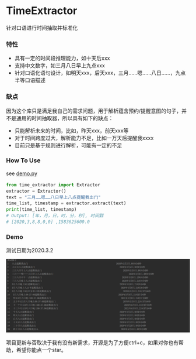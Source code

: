 # TimeExtractor
针对口语进行时间抽取并标准化

### 特性

- 具有一定的时间段推理能力，如十天后xxx
- 支持中文数字，如三月八日早上九点xxx
- 针对口语化语句设计，如明天xxx，后天xxx，三月……嗯……八日……，九点半等口语描述

### 缺点

因为这个库只是满足我自己的需求问题，用于解析蕴含预约/提醒意图的句子，并不是通用的时间抽取器，所以具有如下的缺点：

- 只能解析未来的时间，比如，昨天xxx，前天xxx等
- 对于时间跨度过大，解析能力不足，比如一万天后提醒我xxxx
- 目前只是基于规则进行解析，可能有一定的不足

### How To Use

see [demo.py](demo.py)

```python
from time_extractor import Extractor
extractor = Extractor()
text = "三月……嗯……八日早上八点提醒我出门"
time_list, timestamp = extractor.extract(text) 
print(time_list, timestamp)
# Output: [年，月，日，时，分，秒], 时间戳
# [2020,3,8,8,0,0] ,1583625600.0
```



### Demo

测试日期为2020.3.2

![](result.png)



项目更新与否取决于我有没有新需求，开源是为了方便ctrl+c，如果对你也有帮助，希望你能点一个star。